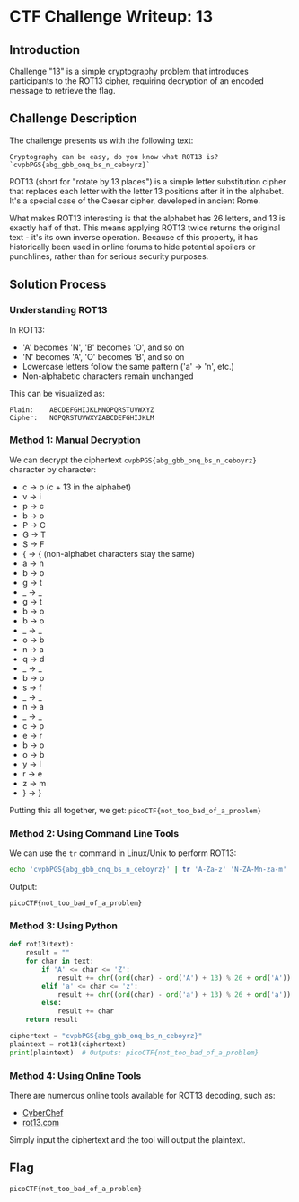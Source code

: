 # CTF Challenge Writeup: 13

## Introduction
Challenge "13" is a simple cryptography problem that introduces participants to the ROT13 cipher, requiring decryption of an encoded message to retrieve the flag.

## Challenge Description
The challenge presents us with the following text:

```
Cryptography can be easy, do you know what ROT13 is? `cvpbPGS{abg_gbb_onq_bs_n_ceboyrz}`
```

ROT13 (short for "rotate by 13 places") is a simple letter substitution cipher that replaces each letter with the letter 13 positions after it in the alphabet. It's a special case of the Caesar cipher, developed in ancient Rome.

What makes ROT13 interesting is that the alphabet has 26 letters, and 13 is exactly half of that. This means applying ROT13 twice returns the original text - it's its own inverse operation. Because of this property, it has historically been used in online forums to hide potential spoilers or punchlines, rather than for serious security purposes.

## Solution Process

### Understanding ROT13

In ROT13:
- 'A' becomes 'N', 'B' becomes 'O', and so on
- 'N' becomes 'A', 'O' becomes 'B', and so on
- Lowercase letters follow the same pattern ('a' → 'n', etc.)
- Non-alphabetic characters remain unchanged

This can be visualized as:
```
Plain:    ABCDEFGHIJKLMNOPQRSTUVWXYZ
Cipher:   NOPQRSTUVWXYZABCDEFGHIJKLM
```

### Method 1: Manual Decryption

We can decrypt the ciphertext `cvpbPGS{abg_gbb_onq_bs_n_ceboyrz}` character by character:

- c → p  (c + 13 in the alphabet)
- v → i
- p → c
- b → o
- P → C
- G → T
- S → F
- { → {  (non-alphabet characters stay the same)
- a → n
- b → o
- g → t
- _ → _
- g → t
- b → o
- b → o
- _ → _
- o → b
- n → a
- q → d
- _ → _
- b → o
- s → f
- _ → _
- n → a
- _ → _
- c → p
- e → r
- b → o
- o → b
- y → l
- r → e
- z → m
- } → }

Putting this all together, we get: `picoCTF{not_too_bad_of_a_problem}`

### Method 2: Using Command Line Tools

We can use the `tr` command in Linux/Unix to perform ROT13:

```bash
echo 'cvpbPGS{abg_gbb_onq_bs_n_ceboyrz}' | tr 'A-Za-z' 'N-ZA-Mn-za-m'
```

Output:
```
picoCTF{not_too_bad_of_a_problem}
```

### Method 3: Using Python

```python
def rot13(text):
    result = ""
    for char in text:
        if 'A' <= char <= 'Z':
            result += chr((ord(char) - ord('A') + 13) % 26 + ord('A'))
        elif 'a' <= char <= 'z':
            result += chr((ord(char) - ord('a') + 13) % 26 + ord('a'))
        else:
            result += char
    return result

ciphertext = "cvpbPGS{abg_gbb_onq_bs_n_ceboyrz}"
plaintext = rot13(ciphertext)
print(plaintext)  # Outputs: picoCTF{not_too_bad_of_a_problem}
```

### Method 4: Using Online Tools

There are numerous online tools available for ROT13 decoding, such as:
- [CyberChef](https://gchq.github.io/CyberChef/)
- [rot13.com](https://rot13.com/)

Simply input the ciphertext and the tool will output the plaintext.

## Flag 

```
picoCTF{not_too_bad_of_a_problem}
```
